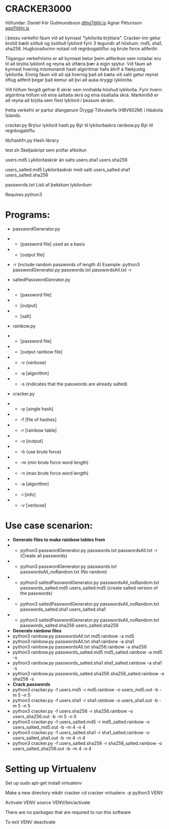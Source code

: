 CRACKER3000
=======

Höfundar:
Daníel Þór Guðmundsson dthg7@hi.is
Agnar Pétursson agp11@hi.is

í þessu verkefni fáum við að kynnast "lykilorða brjótara". Cracker-inn getur brotið bæði söltuð og ósöltuð lykilorð fyrir 3 tegundir af höshum: md5, sha1, sha256. Hugbúnaðurinn notast við regnbogatöflur og brute force aðferðir. 

Tilgangur verkefnisins er að kynnast betur þeim aðferðum sem notaðar eru til að brjóta lykilorð og reyna að útfæra þær á eigin spýtur. Við fáum að kynnast hvernig mismunandi hash algóritmar hafa áhrif á flækjustig lykilorða. Einnig fáum við að sjá hvernig það að bæta við salti getur reynst öflug aðferð þegar það kemur að því að auka öryggi lykilorða.

Við höfum fengið gefnar 6 skrár sem innihalda höshuð lykilorða. Fyrir hvern algóritma höfum við eina saltaða skrá og eina ósaltaða skrá. Markmiðið er að reyna að brjóta sem flest lykilorð í þessum skrám.

Þetta verkefni er partur áfanganum Öryggi Tölvukerfa (HBV602M) í Háskóla Íslands. 


cracker.py		Brýtur lykilorð
hash.py			Býr til lykilorðaskrá
rainbow.py		Býr til regnbogatöflu

lib/hashfn.py		Hash library

test.sh			Skeljaskript sem prófar afkóðun

users.md5		Lykilorðaskrár án salts
users.sha1
users.sha256

users_salted.md5	Lykilorðaskrár með salti
users_salted.sha1
users_salted.sha256

passwords.txt		Listi af þekktum lykilorðum

Requires python3

# Programs:

* passwordGenerator.py
* * [password file] used as a basis
* * [output file]
* -r (include random passwords of length 4)
Example: python3 passwordGenerator.py passwords.txt passwordsAll.txt -r

* saltedPasswordGenrator.py
* * [password file]
* * [output]
* * [salt]

* rainbow.py
* * [password file]
* * [output rainbow file]
* * -v (verbose)
* * -a [algorithm]
* * -s (indicates that the passwords are already salted)

* cracker.py
* * -p [single hash]
* * -f [file of hashes]
* * -r [rainbow table]
* * -o [output]
* * -b (use brute force)
* * -m (min brute force word length)
* * -n (max brute force word length)
* * -a [algorithm]
* * -i [info]
* * -v [verbose]


# Use case scenarion:
* **Generate files to make rainbow tables from**
* * python3 passwordGenerator.py passwords.txt passwordsAll.txt -r (Create all passwords)
* * python3 passwordGenerator.py passwords.txt passwordsAll_noRandom.txt (No random)
* * python3 saltedPasswordGenerator.py passwordsAll_noRandom.txt passwords_salted.md5 users_salted.md5 (create salted version of the passwords)
* * python3 saltedPasswordGenerator.py passwordsAll_noRandom.txt passwords_salted.sha1 users_salted.sha1
* * python3 saltedPasswordGenerator.py passwordsAll_noRandom.txt passwords_salted.sha256 users_salted.sha256
* **Generate rainbow files**
* python3 rainbow.py passwordsAll.txt md5.rainbow -a md5
* python3 rainbow.py passwordsAll.txt sha1.rainbow -a sha1
* python3 rainbow.py passwordsAll.txt sha256.rainbow -a sha256
* python3 rainbow.py passwords_salted.md5 md5_salted.rainbow -a md5 -s
* python3 rainbow.py passwords_salted.sha1 sha1_salted.rainbow -a sha1 -s
* python3 rainbow.py passwords_salted.sha256 sha256_salted.rainbow -a sha256 -s
* **Crack passwords**
* python3 cracker.py -f users.md5 -r md5.rainbow -o users_md5.out -b -m 5 -n 5
* python3 cracker.py -f users.sha1 -r sha1.rainbow -o users_sha1.out -b -m 5 -n 5
* python3 cracker.py -f users.sha256 -r sha256.rainbow -o users_sha256.out -b -m 5 -n 5 
* python3 cracker.py -f users_salted.md5 -r md5_salted.rainbow -o users_salted_md5.out -b -m 4 -n 4
* python3 cracker.py -f users_salted.sha1 -r sha1_salted.rainbow -o users_salted_sha1.out -b -m 4 -n 4
* python3 cracker.py -f users_salted.sha256 -r sha256_salted.rainbow -o users_salted_sha256.out -b -m 4 -n 4

# Setting up Virtualenv

Set up
sudo apt-get install virtualenv

Make a new directory
mkdir cracker
cd cracker
virtualenv -p python3 VENV

Activate VENV
source VENV/bin/activate

There are no packages that are required to run this software

To exit VENV
deactivate









